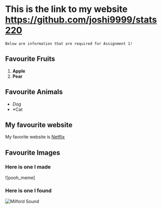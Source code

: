# This is the link to my website https://github.com/joshi9999/stats220

```
Below are information that are required for Assignment 1!
```
## Favourite Fruits
1. **Apple**
2. **Pear**
## Favourite Animals
- *Dog*
- *Cat
## My favourite website
My favorite website is [Netflix](https://netflix.com)
## Favourite Images
### Here is one I made
![pooh_meme]
### Here is one I found
![Milford Sound](https://www.fodors.com/wp-content/uploads/2018/11/01_Milfordsound101_WhereisitExactly%EF%80%A5_shutterstock_1019010355.jpg)
